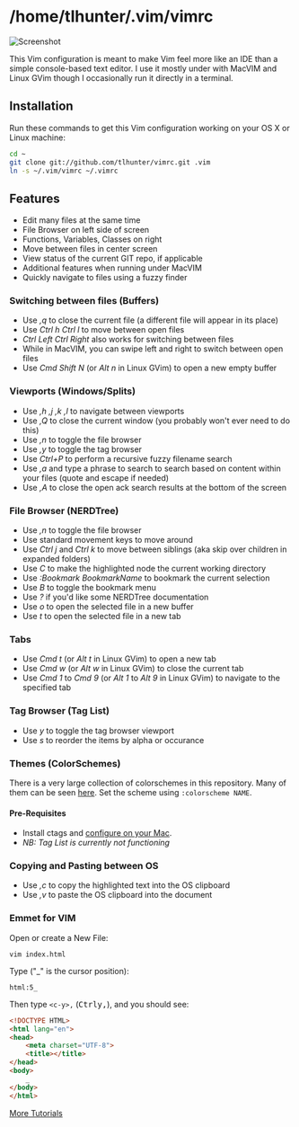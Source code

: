 # /home/tlhunter/.vim/vimrc

![Screenshot](./screenshot.png "Screenshot of this .vimrc in action")

This Vim configuration is meant to make Vim feel more like an IDE than a simple console-based text editor.
I use it mostly under with MacVIM and Linux GVim though I occasionally run it directly in a terminal.

## Installation

Run these commands to get this Vim configuration working on your OS X or Linux machine:

```bash
cd ~
git clone git://github.com/tlhunter/vimrc.git .vim
ln -s ~/.vim/vimrc ~/.vimrc
```

## Features

* Edit many files at the same time
* File Browser on left side of screen
* Functions, Variables, Classes on right
* Move between files in center screen
* View status of the current GIT repo, if applicable
* Additional features when running under MacVIM
* Quickly navigate to files using a fuzzy finder

### Switching between files (Buffers)

* Use _,q_ to close the current file (a different file will appear in its place)
* Use _Ctrl h Ctrl l_ to move between open files
 * _Ctrl Left Ctrl Right_ also works for switching between files
 * While in MacVIM, you can swipe left and right to switch between open files
* Use _Cmd Shift N_ (or _Alt n_ in Linux GVim) to open a new empty buffer

### Viewports (Windows/Splits)

* Use _,h ,j ,k ,l_ to navigate between viewports
* Use _,Q_ to close the current window (you probably won't ever need to do this)
* Use _,n_ to toggle the file browser
* Use _,y_ to toggle the tag browser
* Use _Ctrl+P_ to perform a recursive fuzzy filename search
* Use _,a_ and type a phrase to search to search based on content within your files (quote and escape if needed)
* Use _,A_ to close the open ack search results at the bottom of the screen

### File Browser (NERDTree)

* Use _,n_ to toggle the file browser
* Use standard movement keys to move around
* Use _Ctrl j_ and _Ctrl k_ to move between siblings (aka skip over children in expanded folders)
* Use _C_ to make the highlighted node the current working directory
* Use _:Bookmark BookmarkName_ to bookmark the current selection
* Use _B_ to toggle the bookmark menu
* Use _?_ if you'd like some NERDTree documentation
* Use _o_ to open the selected file in a new buffer
* Use _t_ to open the selected file in a new tab

### Tabs

* Use _Cmd t_ (or _Alt t_ in Linux GVim) to open a new tab
* Use _Cmd w_ (or _Alt w_ in Linux GVim) to close the current tab
* Use _Cmd 1_ to _Cmd 9_ (or _Alt 1_ to _Alt 9_ in Linux GVim) to navigate to the specified tab

### Tag Browser (Tag List)

* Use _y_ to toggle the tag browser viewport
* Use _s_ to reorder the items by alpha or occurance

### Themes (ColorSchemes)

There is a very large collection of colorschemes in this repository.
Many of them can be seen [here](http://vimcolors.com/).
Set the scheme using `:colorscheme NAME`.

#### Pre-Requisites

* Install ctags and [configure on your Mac](http://thomashunter.name/blog/installing-vim-taglist-with-macvim-in-os-x/).
* _NB: Tag List is currently not functioning_

### Copying and Pasting between OS

* Use _,c_ to copy the highlighted text into the OS clipboard
* Use _,v_ to paste the OS clipboard into the document

### Emmet for VIM

Open or create a New File:

    vim index.html

Type ("\_" is the cursor position):

    html:5_

Then type `<c-y>,` (<kbd>Ctrl</kbd><kbd>y</kbd><kbd>,</kbd>), and you should see:

```html
<!DOCTYPE HTML>
<html lang="en">
<head>
	<meta charset="UTF-8">
	<title></title>
</head>
<body>
	_
</body>
</html>
```

[More Tutorials](https://raw.github.com/mattn/emmet-vim/master/TUTORIAL)
